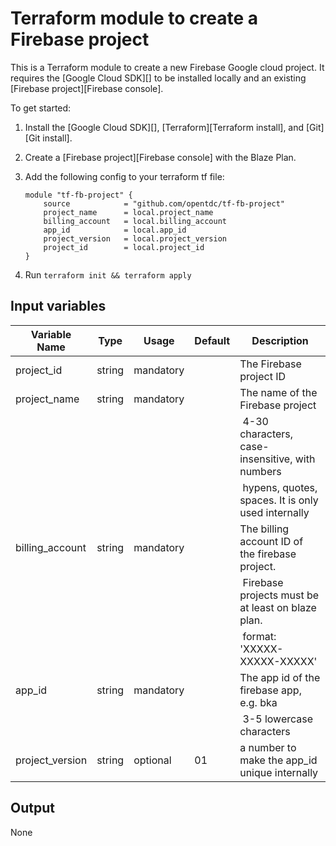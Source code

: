 # Terraform module to create a Firebase project 

This is a Terraform module to create a new Firebase Google cloud project. 
It requires the [Google Cloud SDK][] to be installed locally and an
existing [Firebase project][Firebase console]. 

To get started:

1.  Install the [Google Cloud SDK][], [Terraform][Terraform install], and
    [Git][Git install].

2.  Create a [Firebase project][Firebase console] with the Blaze Plan.

3.  Add the following config to your terraform tf file:

    ```
    module "tf-fb-project" {
        source            = "github.com/opentdc/tf-fb-project"
        project_name      = local.project_name
        billing_account   = local.billing_account
        app_id            = local.app_id
        project_version   = local.project_version
        project_id        = local.project_id
    }
    ```

4.  Run `terraform init && terraform apply`


## Input variables

| Variable Name               | Type      | Usage       | Default         | Description                                        |
|-----------------------------|-----------|-------------|-----------------|----------------------------------------------------|
| project_id                  | string    | mandatory   |                 | The Firebase project ID                            |
| project_name                | string    | mandatory   |                 | The name of the Firebase project                   |
|                             |           |             |                 | 4-30 characters, case-insensitive, with numbers    |
|                             |           |             |                 | hypens, quotes, spaces. It is only used internally |
| billing_account             | string    | mandatory   |                 | The billing account ID of the firebase project.    |
|                             |           |             |                 | Firebase projects must be at least on blaze plan.  |
|                             |           |             |                 | format:  'XXXXX-XXXXX-XXXXX'                       |
| app_id                      | string    | mandatory   |                 | The app id of the firebase app, e.g. bka           |
|                             |           |             |                 | 3-5 lowercase characters                           |
| project_version             | string    | optional    |  01             | a number to make the app_id unique internally      |


## Output
None